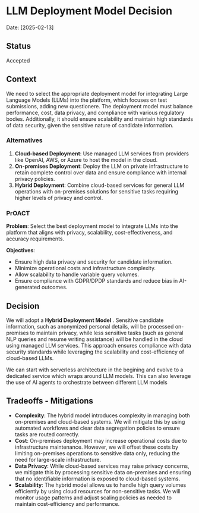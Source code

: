 # LLM Deployment Model Decision

Date: [2025-02-13]

## Status

Accepted

## Context

We need to select the appropriate deployment model for integrating Large Language Models (LLMs) into the platform, which focuses on test submissions, adding new questionere. The deployment model must balance performance, cost, data privacy, and compliance with various regulatory bodies. Additionally, it should ensure scalability and maintain high standards of data security, given the sensitive nature of candidate information.

### Alternatives

1. **Cloud-based Deployment**: Use managed LLM services from providers like OpenAI, AWS, or Azure to host the model in the cloud.
2. **On-premises Deployment**: Deploy the LLM on private infrastructure to retain complete control over data and ensure compliance with internal privacy policies.
3. **Hybrid Deployment**: Combine cloud-based services for general LLM operations with on-premises solutions for sensitive tasks requiring higher levels of privacy and control.

### PrOACT

**Problem**: Select the best deployment model to integrate LLMs into the platform that aligns with privacy, scalability, cost-effectiveness, and accuracy  requirements.

**Objectives**:

- Ensure high data privacy and security for candidate information.
- Minimize operational costs and infrastructure complexity.
- Allow scalability to handle variable query volumes.
- Ensure compliance with GDPR/DPDP standards and reduce bias in AI-generated outcomes.

## Decision

We will adopt a **Hybrid Deployment Model** . Sensitive candidate information, such as anonymized personal details, will be processed on-premises to maintain privacy, while less sensitive tasks (such as general NLP queries and resume writing assistance) will be handled in the cloud using managed LLM services. This approach ensures compliance with data security standards while leveraging the scalability and cost-efficiency of cloud-based LLMs.

We can start with serverless architecture in the begining and evolve to a dedicated service which wraps around LLM models. This can also leverage the use of AI agents to orchestrate between different LLM models

## Tradeoffs - Mitigations

- **Complexity**: The hybrid model introduces complexity in managing both on-premises and cloud-based systems. We will mitigate this by using automated workflows and clear data segregation policies to ensure tasks are routed correctly.
- **Cost**: On-premises deployment may increase operational costs due to infrastructure maintenance. However, we will offset these costs by limiting on-premises operations to sensitive data only, reducing the need for large-scale infrastructure.
- **Data Privacy**: While cloud-based services may raise privacy concerns, we mitigate this by processing sensitive data on-premises and ensuring that no identifiable information is exposed to cloud-based systems.
- **Scalability**: The hybrid model allows us to handle high query volumes efficiently by using cloud resources for non-sensitive tasks. We will monitor usage patterns and adjust scaling policies as needed to maintain cost-efficiency and performance.
